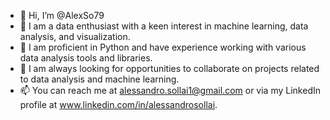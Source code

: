 - 👋 Hi, I’m @AlexSo79
- 👀 I am a data enthusiast with a keen interest in machine learning, data analysis, and visualization.
- 🌱 I am proficient in Python and have experience working with various data analysis tools and libraries.
- 💞️ I am always looking for opportunities to collaborate on projects related to data analysis and machine learning.
- 📫 You can reach me at alessandro.sollai1@gmail.com or via my LinkedIn profile at www.linkedin.com/in/alessandrosollai.

<!---
AlexSo79/AlexSo79 is a ✨ special ✨ repository because its `README.md` (this file) appears on your GitHub profile.
You can click the Preview link to take a look at your changes.
--->
